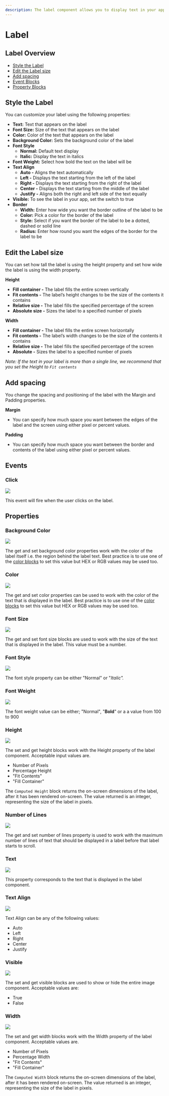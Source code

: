 ```yaml
---
description: The label component allows you to display text in your app.
---
```


# Label

## Label Overview

* [Style the Label](label.md#style-the-label)
* [Edit the Label size](label.md#edit-the-label-size)
* [Add spacing](label.md#add-spacing)
* [Event Blocks](label.md#events)
* [Property Blocks](label.md#properties)

## Style the Label

You can customize your label using the following properties: 

* **Text:** Text that appears on the label
* **Font Size:** Size of the text that appears on the label
* **Color:** Color of the text that appears on the label
* **Background Color:** Sets the background color of the label
* **Font Style**
  * **Normal:** Default text display
  * **Italic:** Display the text in italics
* **Font Weight:** Select how bold the text on the label will be
* **Text Align**
  * **Auto -** Aligns the text automatically
  * **Left -** Displays the text starting from the left of the label
  * **Right -** Displays the text starting from the right of the label
  * **Center -** Displays the text starting from the middle of the label
  * **Justify -** Aligns both the right and left side of the text equally
* **Visible:** To see the label in your app, set the switch to true
* **Border**
  * **Width:** Enter how wide you want the border outline of the label to be
  * **Color:** Pick a color for the border of the label
  * **Style:** Select if you want the border of the label to be a dotted, dashed or solid line
  * **Radius:** Enter how round you want the edges of the border for the label to be

## Edit the Label size

You can set how tall the label is using the height property and set how wide the label is using the width property.

**Height**

* **Fill container -** The label fills the entire screen vertically
* **Fit contents -** The  label’s height changes to be the size of the contents it contains
* **Relative size -** The label fills the specified percentage of the screen
* **Absolute size -** Sizes the label to a specified number of pixels

**Width**

* **Fill container -** The label fills the entire screen horizontally
* **Fit contents -** The  label’s width changes to be the size of the contents it contains
* **Relative size -** The label fills the specified percentage of the screen
* **Absolute -** Sizes the label to a specified number of pixels

_Note: If the text in your label is more than a single line, we recommend that you set the Height to `Fit contents`_

## Add spacing

You change the spacing and positioning of the label with the Margin and Padding properties. 

**Margin**

* You can specify how much space you want between the edges of the label and the screen using either pixel or percent values.

**Padding**

* You can specify how much space you want between the border and contents of the label using either pixel or percent values.

## Events

### Click

![](.gitbook/assets/la_click.png)

This event will fire when the user clicks on the label.

## Properties

### Background Color 

![](.gitbook/assets/bg_color%20%282%29.png)

The get and set background color properties work with the color of the label itself i.e. the region behind the label text. Best practice is to use one of the [color blocks](colour.md) to set this value but HEX or RGB values may be used too.

### Color 

![](.gitbook/assets/color.png)

The get and set color properties can be used to work with the color of the text that is displayed in the label. Best practice is to use one of the [color blocks](colour.md) to set this value but HEX or RGB values may be used too. 

### Font Size 

![](.gitbook/assets/font_size%20%281%29.png)

The get and set font size blocks are used to work with the size of the text that is displayed in the label. This value must be a number.

### Font Style 

![](.gitbook/assets/font_style.png)

The font style property can be either "Normal" or "_Italic"._

### Font Weight 

![](.gitbook/assets/font_weight.png)

The font weight value can be either; "Normal", "**Bold**" or a a value from 100 to 900

### Height 

![](.gitbook/assets/height%20%282%29.png)

The set and get height blocks work with the Height property of the label component. Acceptable input values are. 

* Number of Pixels
* Percentage Height
* "Fit Contents"
* "Fill Container"

The `Computed Height` block returns the on-screen dimensions of the label, after it has been rendered on-screen. The value returned is an integer, representing the size of the label in pixels.

### Number of Lines 

![](.gitbook/assets/num_lines.png)

The get and set number of lines property is used to work with the maximum number of lines of text that should be displayed in a label before that label starts to scroll.

### Text 

![](.gitbook/assets/text%20%282%29.png)

This property corresponds to the text that is displayed in the label component.

### Text Align

![](.gitbook/assets/text_align.png)

Text Align can be any of the following values:

* Auto
* Left
* Right
* Center
* Justify

### Visible

![](.gitbook/assets/visible%20%281%29.png)

The set and get visible blocks are used to show or hide the entire image component. Acceptable values are:

* True
* False

### Width 

![](.gitbook/assets/width%20%281%29.png)

The set and get width blocks work with the Width property of the label component. Acceptable values are.‌

* Number of Pixels
* Percentage Width
* "Fit Contents"
* "Fill Container"

The `Computed Width` block returns the on-screen dimensions of the label, after it has been rendered on-screen. The value returned is an integer, representing the size of the label in pixels.



